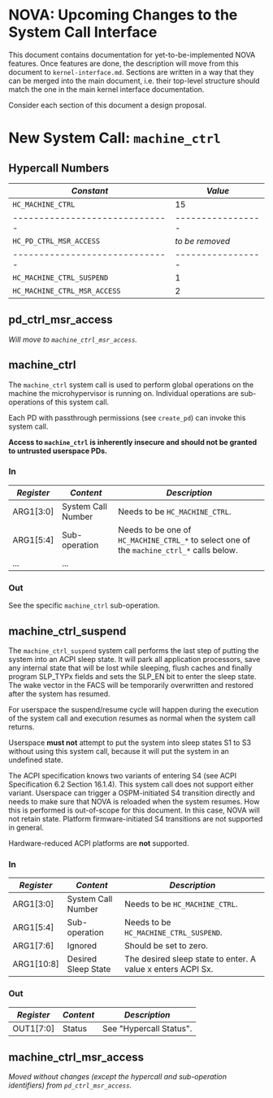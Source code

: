 # NOVA: Upcoming Changes to the System Call Interface

This document contains documentation for yet-to-be-implemented NOVA
features. Once features are done, the description will move from this
document to `kernel-interface.md`. Sections are written in a way that
they can be merged into the main document, i.e. their top-level
structure should match the one in the main kernel interface
documentation.

Consider each section of this document a design proposal.

# New System Call: `machine_ctrl`

## Hypercall Numbers

| *Constant*                   | *Value*         |
|------------------------------|-----------------|
| `HC_MACHINE_CTRL`            | 15              |
|------------------------------|-----------------|
| `HC_PD_CTRL_MSR_ACCESS`      | _to be removed_ |
|------------------------------|-----------------|
| `HC_MACHINE_CTRL_SUSPEND`    | 1               |
| `HC_MACHINE_CTRL_MSR_ACCESS` | 2               |

## pd_ctrl_msr_access

_Will move to `machine_ctrl_msr_access`._

## machine_ctrl

The `machine_ctrl` system call is used to perform global operations on
the machine the microhypervisor is running on. Individual operations
are sub-operations of this system call.

Each PD with passthrough permissions (see `create_pd`) can invoke this
system call.

**Access to `machine_ctrl` is inherently insecure and should not be
granted to untrusted userspace PDs.**

### In

| *Register* | *Content*          | *Description*                                                                             |
|------------|--------------------|-------------------------------------------------------------------------------------------|
| ARG1[3:0]  | System Call Number | Needs to be `HC_MACHINE_CTRL`.                                                            |
| ARG1[5:4]  | Sub-operation      | Needs to be one of `HC_MACHINE_CTRL_*` to select one of the `machine_ctrl_*` calls below. |
| ...        | ...                |                                                                                           |

### Out

See the specific `machine_ctrl` sub-operation.

## machine_ctrl_suspend

The `machine_ctrl_suspend` system call performs the last step of
putting the system into an ACPI sleep state. It will park all
application processors, save any internal state that will be lost
while sleeping, flush caches and finally program SLP_TYPx fields and
sets the SLP_EN bit to enter the sleep state. The wake vector in the
FACS will be temporarily overwritten and restored after the system has
resumed.

For userspace the suspend/resume cycle will happen during the
execution of the system call and execution resumes as normal when the
system call returns.

Userspace **must not** attempt to put the system into sleep states S1 to
S3 without using this system call, because it will put the system in
an undefined state.

The ACPI specification knows two variants of entering S4 (see ACPI
Specification 6.2 Section 16.1.4). This system call does not support
either variant. Userspace can trigger a OSPM-initiated S4 transition
directly and needs to make sure that NOVA is reloaded when the system
resumes. How this is performed is out-of-scope for this document. In
this case, NOVA will not retain state. Platform firmware-initiated S4
transitions are not supported in general.

Hardware-reduced ACPI platforms are **not** supported.

### In

| *Register* | *Content*           | *Description*                                               |
|------------|---------------------|-------------------------------------------------------------|
| ARG1[3:0]  | System Call Number  | Needs to be `HC_MACHINE_CTRL`.                              |
| ARG1[5:4]  | Sub-operation       | Needs to be `HC_MACHINE_CTRL_SUSPEND`.                      |
| ARG1[7:6]  | Ignored             | Should be set to zero.                                      |
| ARG1[10:8] | Desired Sleep State | The desired sleep state to enter. A value x enters ACPI Sx. |

### Out

| *Register* | *Content* | *Description*                                |
|------------|-----------|----------------------------------------------|
| OUT1[7:0]  | Status    | See "Hypercall Status".                      |

## machine_ctrl_msr_access

_Moved without changes (except the hypercall and sub-operation
identifiers) from `pd_ctrl_msr_access`._
